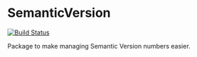 SemanticVersion
===============

[![Build Status](https://travis-ci.org/Dragonrun1/SemanticVersion.svg?branch=master)](https://travis-ci.org/Dragonrun1/SemanticVersion)

Package to make managing Semantic Version numbers easier.

